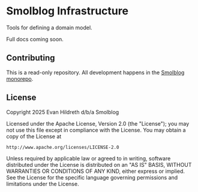 # Smolblog Infrastructure

Tools for defining a domain model.

Full docs coming soon.

## Contributing

This is a read-only repository. All development happens in the [Smolblog monorepo](https://github.com/smolblog/smolblog).

## License

Copyright 2025 Evan Hildreth d/b/a Smolblog

Licensed under the Apache License, Version 2.0 (the "License");
you may not use this file except in compliance with the License.
You may obtain a copy of the License at

	http://www.apache.org/licenses/LICENSE-2.0

Unless required by applicable law or agreed to in writing, software
distributed under the License is distributed on an "AS IS" BASIS,
WITHOUT WARRANTIES OR CONDITIONS OF ANY KIND, either express or implied.
See the License for the specific language governing permissions and
limitations under the License.
